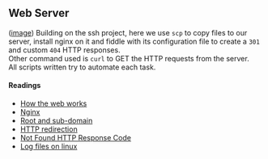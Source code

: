 ## Web Server
([image](http://i.imgur.com/8Gu52Qv.png))
Building on the ssh project, here we use `scp` to copy files to our server, install nginx on it and fiddle with its configuration file to create a `301` and custom `404` HTTP responses.  
Other command used is `curl` to GET the HTTP requests from the server.  
All scripts written try to automate each task.

#### Readings
- [How the web works](https://developer.mozilla.org/en-US/docs/Learn/Getting_started_with_the_web/How_the_Web_works)  
- [Nginx](https://en.wikipedia.org/wiki/Nginx)  
- [Root and sub-domain](http://support.landingi.com/article/147-the-root-domain-and-sub-domain-differences)  
- [HTTP redirection](https://moz.com/learn/seo/redirection)  
- [Not Found HTTP Response Code](https://en.wikipedia.org/wiki/HTTP_404)
- [Log files on linux](https://www.cyberciti.biz/faq/ubuntu-linux-gnome-system-log-viewer/)
